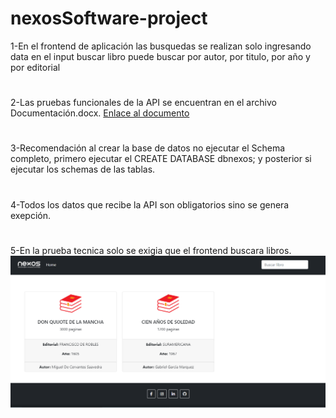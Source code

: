 # nexosSoftware-project
1-En el frontend de aplicación las busquedas se realizan solo ingresando data en el input buscar libro puede buscar por autor, por titulo, por año y por editorial
#
2-Las pruebas funcionales de la API se encuentran en el archivo Documentación.docx. [Enlace al documento](https://github.com/andresiny98/nexosSoftware-project/blob/main/Documentaci%C3%B3n.docx)
#
3-Recomendación al crear la base de datos no ejecutar el Schema completo, primero ejecutar el CREATE DATABASE dbnexos; y posterior si ejecutar los schemas de las tablas.
#
4-Todos los datos que recibe la API son obligatorios sino se genera exepción.
#
5-En la prueba tecnica solo se exigia que el frontend buscara libros.
![alt text](https://github.com/andresiny98/nexosSoftware-project/blob/main/Front.PNG)
